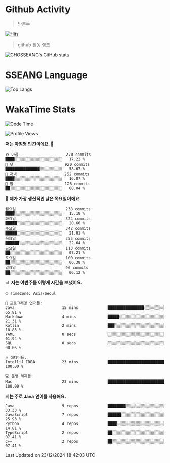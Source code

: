 <!--
**CHOSSEANG/CHOSSEANG** is a ✨ _special_ ✨ repository because its `README.md` (this file) appears on your GitHub profile.

Here are some ideas to get you started:

- 🔭 I’m currently working on ...
- 🌱 I’m currently learning ...
- 👯 I’m looking to collaborate on ...
- 🤔 I’m looking for help with ...
- 💬 Ask me about ...
- 📫 How to reach me: ...
- 😄 Pronouns: ...
- ⚡ Fun fact: ...
-->

# Github Activity
> 방문수

[![Hits](https://hits.seeyoufarm.com/api/count/incr/badge.svg?url=https%3A%2F%2Fgithub.com%2FCHOSSEANG&count_bg=%238AED3E&title_bg=%23495358&icon=electron.svg&icon_color=%23E7E7E7&title=CHOSSEANG&edge_flat=false)](https://hits.seeyoufarm.com)
> github 활동 랭크

![CHOSSEANG's GitHub stats](https://github-readme-stats.vercel.app/api?username=CHOSSEANG&show_icons=true&theme=radical)

# SSEANG Language
![Top Langs](https://github-readme-stats.vercel.app/api/top-langs/?username=CHOSSEANG&layout=compact)

# WakaTime Stats

<!--START_SECTION:waka-->
![Code Time](http://img.shields.io/badge/Code%20Time-323%20hrs%206%20mins-blue)

![Profile Views](http://img.shields.io/badge/Profile%20Views-0-blue)

**저는 아침형 인간이에요. 🐤** 

```text
🌞 아침                     270 commits         ████░░░░░░░░░░░░░░░░░░░░░   17.22 % 
🌆 낮　                     920 commits         ███████████████░░░░░░░░░░   58.67 % 
🌃 저녁                     252 commits         ████░░░░░░░░░░░░░░░░░░░░░   16.07 % 
🌙 밤　                     126 commits         ██░░░░░░░░░░░░░░░░░░░░░░░   08.04 % 
```
📅 **제가 가장 생산적인 날은 목요일이에요.** 

```text
월요일                      238 commits         ████░░░░░░░░░░░░░░░░░░░░░   15.18 % 
화요일                      324 commits         █████░░░░░░░░░░░░░░░░░░░░   20.66 % 
수요일                      342 commits         █████░░░░░░░░░░░░░░░░░░░░   21.81 % 
목요일                      355 commits         ██████░░░░░░░░░░░░░░░░░░░   22.64 % 
금요일                      113 commits         ██░░░░░░░░░░░░░░░░░░░░░░░   07.21 % 
토요일                      100 commits         ██░░░░░░░░░░░░░░░░░░░░░░░   06.38 % 
일요일                      96 commits          ██░░░░░░░░░░░░░░░░░░░░░░░   06.12 % 
```


📊 **저는 이번주를 이렇게 시간을 보냈어요.** 

```text
🕑︎ Timezone: Asia/Seoul

💬 프로그래밍 언어들: 
Java                     15 mins             ████████████████░░░░░░░░░   65.81 % 
Markdown                 4 mins              █████░░░░░░░░░░░░░░░░░░░░   21.31 % 
Kotlin                   2 mins              ███░░░░░░░░░░░░░░░░░░░░░░   10.83 % 
YAML                     0 secs              ░░░░░░░░░░░░░░░░░░░░░░░░░   01.94 % 
SQL                      0 secs              ░░░░░░░░░░░░░░░░░░░░░░░░░   00.06 % 

🔥 에디터들: 
IntelliJ IDEA            23 mins             █████████████████████████   100.00 % 

💻 운영 체제들: 
Mac                      23 mins             █████████████████████████   100.00 % 
```

**저는 주로 Java 언어를 사용해요.** 

```text
Java                     9 repos             ████████░░░░░░░░░░░░░░░░░   33.33 % 
JavaScript               7 repos             ██████░░░░░░░░░░░░░░░░░░░   25.93 % 
Python                   4 repos             ████░░░░░░░░░░░░░░░░░░░░░   14.81 % 
TypeScript               2 repos             ██░░░░░░░░░░░░░░░░░░░░░░░   07.41 % 
C++                      2 repos             ██░░░░░░░░░░░░░░░░░░░░░░░   07.41 % 
```




 Last Updated on 23/12/2024 18:42:03 UTC
<!--END_SECTION:waka-->
